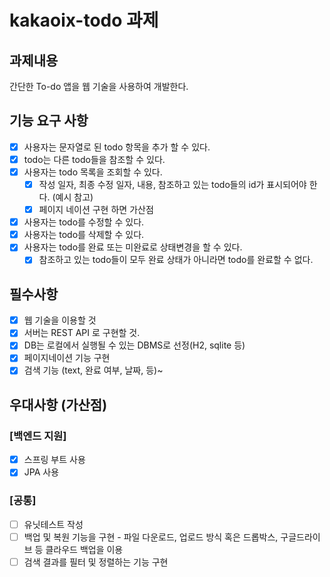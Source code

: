 # kakaoix-todo 과제

## 과제내용
간단한 To-do 앱을 웹 기술을 사용하여 개발한다.

## 기능 요구 사항
- [x] 사용자는 문자열로 된 todo 항목을 추가 할 수 있다.
- [x] todo는 다른 todo들을 참조할 수 있다.
- [x] 사용자는 todo 목록을 조회할 수 있다.
    - [x] 작성 일자, 최종 수정 일자, 내용, 참조하고 있는 todo들의 id가 표시되어야 한다. (예시 참고)
    - [x] 페이지 네이션 구현 하면 가산점
- [x] 사용자는 todo를 수정할 수 있다.
- [x] 사용자는 todo를 삭제할 수 있다.
- [x] 사용자는 todo를 완료 또는 미완료로 상태변경을 할 수 있다.
    - [x] 참조하고 있는 todo들이 모두 완료 상태가 아니라면 todo를 완료할 수 없다.
## 필수사항
- [x] 웹 기술을 이용할 것
- [x] 서버는 REST API 로 구현할 것.
- [x] DB는 로컬에서 실행될 수 있는 DBMS로 선정(H2, sqlite 등)
- [x] 페이지네이션 기능 구현
- [x] 검색 기능 (text, 완료 여부, 날짜, 등)~

## 우대사항 (가산점)
### [백엔드 지원]
- [x] 스프링 부트 사용
- [x] JPA 사용

### [공통]
- [ ] 유닛테스트 작성
- [ ] 백업 및 복원 기능을 구현
      - 파일 다운로드, 업로드 방식 혹은 드롭박스, 구글드라이브 등 클라우드 백업을 이용
- [ ] 검색 결과를 필터 및 정렬하는 기능 구현